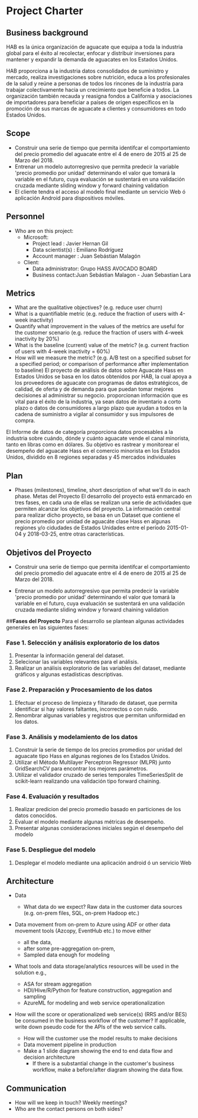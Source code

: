 # Project Charter

## Business background
HAB es la única organización de aguacate que equipa a toda la industria global para el éxito al recolectar, enfocar y distribuir inversiones para mantener y expandir la demanda de aguacates en los Estados Unidos.

HAB proporciona a la industria datos consolidados de suministro y mercado, realiza investigaciones sobre nutrición, educa a los profesionales de la salud y reúne a personas de todos los rincones de la industria para trabajar colectivamente hacia un crecimiento que beneficie a todos. La organización también recauda y reasigna fondos a California y asociaciones de importadores para beneficiar a países de origen específicos en la promoción de sus marcas de aguacate a clientes y consumidores en todo Estados Unidos.

## Scope

* Construir una serie de tiempo que permita identifcar el comportamiento del precio promedio del aguacate entre el 4 de enero de 2015 al 25 de Marzo del 2018.
* Entrenar un modelo autorregresivo que permita predecir la variable 'precio promedio por unidad' determinando el valor que tomará la variable en el futuro, cuya evaluación se sustentará en una validación cruzada mediante sliding window y forward chaining validation
* El cliente tendra el acceso al modelo final mediante un servicio Web ó aplicación Android para dispositivos móviles.

## Personnel
* Who are on this project:
	* Microsoft:
		* Project lead : Javier Hernan Gil
		* Data scientist(s) : Emiliano Rodríguez
		* Account manager : Juan Sebástian Malagón
	* Client:
		* Data administrator: Grupo HASS AVOCADO BOARD
		* Business contact:Juan Sebástian Malagon - Juan Sebastian Lara
	
## Metrics
* What are the qualitative objectives? (e.g. reduce user churn)
* What is a quantifiable metric  (e.g. reduce the fraction of users with 4-week inactivity)
* Quantify what improvement in the values of the metrics are useful for the customer scenario (e.g. reduce the  fraction of users with 4-week inactivity by 20%) 
* What is the baseline (current) value of the metric? (e.g. current fraction of users with 4-week inactivity = 60%)
* How will we measure the metric? (e.g. A/B test on a specified subset for a specified period; or comparison of performance after implementation to baseline)
El proyecto de análisis de datos sobre Aguacate Hass en Estados Unidos se basa en los datos obtenidos por HAB, la cual apoya a los proveedores de aguacate con programas de datos estratégicos, de calidad, de oferta y de demanda para que puedan tomar mejores decisiones al administrar su negocio. proporcionan información que es vital para el éxito de la industria, ya sean datos de inventario a corto plazo o datos de consumidores a largo plazo que ayudan a todos en la cadena de suministro a vigilar al consumidor y sus impulsores de compra.

El Informe de datos de categoría proporciona datos procesables a la industria sobre cuándo, dónde y cuánto aguacate vende el canal minorista, tanto en libras como en dólares. Su objetivo es rastrear y monitorear el desempeño del aguacate Hass en el comercio minorista en los Estados Unidos, dividido en 8 regiones separadas y 45 mercados individuales
## Plan
* Phases (milestones), timeline, short description of what we'll do in each phase.
Metas del Proyecto
El desarrollo del proyecto está enmarcado en tres fases, en cada una de ellas se realizan una serie de actividades que permiten alcanzar los objetivos del proyecto. La información central para realizar dicho proyecto, se basa en un Dataset que contiene el precio promedio por unidad de aguacáte clase Hass en algunas regiones y/o cidudades de Estados Unidades entre el período 2015-01-04 y 2018-03-25, entre otras características.

## **Objetivos del Proyecto**

* Construir una serie de tiempo que permita identifcar el comportamiento del precio promedio del aguacate entre el 4  de enero de 2015 al 25 de Marzo del 2018.

* Entrenar un modelo autorregresivo que permita predecir la variable 'precio promedio por unidad' determinando el valor que tomará la variable en el futuro, cuya evaluación se sustentará en una validación cruzada mediante sliding window y forward chaining validation

##**Fases del Proyecto**
Para el desarrollo se plantean algunas actividades generales en las siguientes fases:
### **Fase 1. Selección y análisis exploratorio de los datos** 

1. Presentar la información general del dataset.
2. Selecionar las variables relevantes para el análisis.
3. Realizar un análisis exploratorio  de las variables del dataset, mediante gráficos y algunas estadísticas descriptivas.

### **Fase 2. Preparación y Procesamiento de los datos** 
1. Efectuar el proceso de limpieza y filtarado de dataset, que permita identificar si hay valores faltantes, incorrectos o con ruido.
2. Renombrar algunas variables y registros que permitan uniformidad en los datos.

### **Fase 3. Análisis y modelamiento de los datos** 
1. Construir la serie de tiempo de los precios promedios por unidad del aguacate tipo Hass en algunas regiones de los Estados Unidos.
2. Utilizar el Método Multilayer Perceptron Regressor (MLPR) junto GridSearchCV para encontrar los mejores parámetros.
3. Utilizar el validador cruzado de series temporales TimeSeriesSplit de scikit-learn realizando una validación tipo forward chaining.

### **Fase 4. Evaluación y resultados** 
1. Realizar predicion del precio promedio basado en particiones de los datos conocidos.
2. Evaluar el modelo mediante algunas métricas de desempeño.
3. Presentar algunas consideraciones iniciales según el desempeño del modelo

### **Fase 5. Despliegue del modelo**
1. Desplegar el modelo mediante una aplicación android ó un servicio Web

## Architecture

* Data
  * What data do we expect? Raw data in the customer data sources (e.g. on-prem files, SQL, on-prem Hadoop etc.)
* Data movement from on-prem to Azure using ADF or other data movement tools (Azcopy, EventHub etc.) to move either
  * all the data, 
  * after some pre-aggregation on-prem,
  * Sampled data enough for modeling 

* What tools and data storage/analytics resources will be used in the solution e.g.,
  * ASA for stream aggregation
  * HDI/Hive/R/Python for feature construction, aggregation and sampling
  * AzureML for modeling and web service operationalization
* How will the score or operationalized web service(s) (RRS and/or BES) be consumed in the business workflow of the customer? If applicable, write down pseudo code for the APIs of the web service calls.
  * How will the customer use the model results to make decisions
  * Data movement pipeline in production
  * Make a 1 slide diagram showing the end to end data flow and decision architecture
    * If there is a substantial change in the customer's business workflow, make a before/after diagram showing the data flow.

## Communication
* How will we keep in touch? Weekly meetings?
* Who are the contact persons on both sides?
